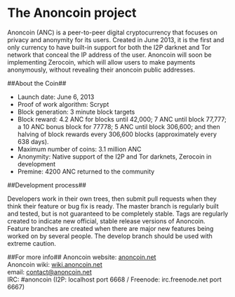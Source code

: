 The Anoncoin project
====================

Anoncoin (ANC) is a peer-to-peer digital cryptocurrency that focuses on privacy and anonymity for its users. Created in June 2013, it is the first and only currency to have built-in support for both the I2P darknet and Tor network that conceal the IP address of the user. Anoncoin will soon be implementing Zerocoin, which will allow users to make payments anonymously, without revealing their anoncoin public addresses.

##About the Coin##
* Launch date: June 6, 2013
* Proof of work algorithm: Scrypt
* Block generation: 3 minute block targets
* Block reward: 4.2 ANC for blocks until 42,000; 7 ANC until block 77,777; a 10 ANC bonus block for 77778; 5 ANC until block 306,600; and then halving of block rewards every 306,600 blocks (approximately every 638 days).
* Maximum number of coins: 3.1 million ANC
* Anonymity: Native support of the I2P and Tor darknets, Zerocoin in development
* Premine: 4200 ANC returned to the community

##Development process##

Developers work in their own trees, then submit pull requests when
they think their feature or bug fix is ready. The master branch is regularly built and tested, but is not guaranteed to be completely stable. Tags are regularly created to indicate new official, stable release versions of Anoncoin. Feature branches are created when there are major new features being
worked on by several people. The develop branch should be used with extreme caution.

##For more info##
Anoncoin website: [anoncoin.net](https://anoncoin.net/)<br />
Anoncoin wiki: [wiki.anoncoin.net](https://wiki.anoncoin.net/)<br />
email: [contact@anoncoin.net](mailto:contact@anoncoin.net)<br />
IRC: #anoncoin (I2P: localhost port 6668 / Freenode: irc.freenode.net port 6667)
